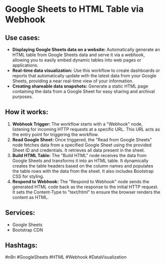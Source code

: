 # Google Sheets to HTML Table via Webhook

## Use cases:

- **Displaying Google Sheets data on a website:**  Automatically generate an HTML table from Google Sheets data and serve it via a webhook, allowing you to easily embed dynamic tables into web pages or applications.
- **Real-time data visualization:** Use this workflow to create dashboards or reports that automatically update with the latest data from your Google Sheets, providing a near real-time view of your information.
- **Creating shareable data snapshots:** Generate a static HTML page containing the data from a Google Sheet for easy sharing and archival purposes.

## How it works:

1. **Webhook Trigger:** The workflow starts with a "Webhook" node, listening for incoming HTTP requests at a specific URL.  This URL acts as the entry point for triggering the workflow.
2. **Read Google Sheet:** Once triggered, the "Read from Google Sheets" node fetches data from a specified Google Sheet using the provided Sheet ID and credentials. It retrieves all data present in the sheet.
3. **Build HTML Table:** The "Build HTML" node receives the data from Google Sheets and transforms it into an HTML table.  It dynamically creates the table headers based on the column names and populates the table rows with the data from the sheet.  It also includes Bootstrap CSS for styling.
4. **Respond to Webhook:** The "Respond to Webhook" node sends the generated HTML code back as the response to the initial HTTP request. It sets the Content-Type to "text/html" to ensure the browser renders the content as HTML.

## Services:

- Google Sheets
- Bootstrap CDN

## Hashtags:

#n8n #GoogleSheets #HTML #Webhook #DataVisualization
